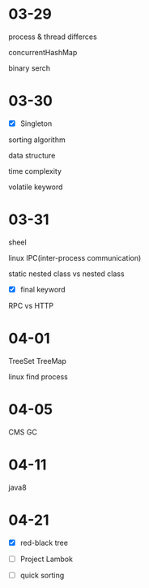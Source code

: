 # 03-29

process & thread differces

concurrentHashMap

binary serch 

# 03-30

- [x] Singleton


sorting algorithm

data structure

time complexity

volatile keyword

# 03-31

sheel

linux IPC(inter-process communication)

static nested class vs nested class

- [x] final keyword


RPC vs HTTP

# 04-01

TreeSet TreeMap

linux find process

# 04-05

CMS GC

# 04-11

java8

# 04-21

- [x] red-black tree


- [ ] Project Lambok
- [ ] quick sorting